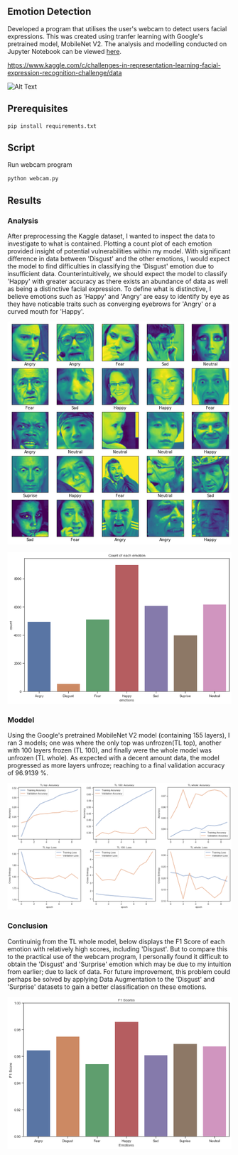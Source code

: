 ## Emotion Detection

Developed a program that utilises the user's webcam to detect users facial expressions. This was created using tranfer learning with Google's pretrained model, MobileNet V2. The analysis and modelling conducted on Jupyter Notebook can be viewed [here].

https://www.kaggle.com/c/challenges-in-representation-learning-facial-expression-recognition-challenge/data

[here]: https://github.com/j-truong/Emotion-Detection/blob/master/emotion_detection.ipynb

![Alt Text](https://github.com/j-truong/Emotion-Detection/blob/master/images/webcam_gif.gif)

## Prerequisites

```
pip install requirements.txt
```

## Script
Run webcam program
```
python webcam.py
```

## Results
### Analysis
After preprocessing the Kaggle dataset, I wanted to inspect the data to investigate to what is contained. Plotting a count plot of each emotion provided insight of potential vulnerabilities within my model. With significant difference in data between 'Disgust' and the other emotions, I would expect the model to find difficulties in classifying the 'Disgust' emotion due to insufficient data. Counterintuitively, we should expect the model to classify 'Happy' with greater accuracy as there exists an abundance of data as well as being a distinctive facial expression. To define what is distinctive, I believe emotions such as 'Happy' and 'Angry' are easy to identify by eye as they have noticable traits such as converging eyebrows for 'Angry' or a curved mouth for 'Happy'. 

![image](https://github.com/j-truong/Emotion-Detection/blob/master/images/faces.png)

![image](https://github.com/j-truong/Emotion-Detection/blob/master/images/emotion_count.png)

### Moddel
Using the Google's pretrained MobileNet V2 model (containing 155 layers), I ran 3 models; one was where the only top was unfrozen(TL top), another with 100 layers frozen (TL 100), and finally were the whole model was unfrozen (TL whole). As expected with a decent amount data, the model progressed as more layers unfroze; reaching to a final validation accuracy of 96.9139 %.

![image](https://github.com/j-truong/Emotion-Detection/blob/master/images/acc_loss.png)

### Conclusion
Continuinig from the TL whole model, below displays the F1 Score of each emotion with relatively high scores, including 'Disgust'. But to compare this to the practical use of the webcam program, I personally found it difficult to obtain the 'Disgust' and 'Surprise' emotion which may be due to my intuition from earlier; due to lack of data. For future improvement, this problem could perhaps be solved by applying Data Augmentation to the 'Disgust' and 'Surprise' datasets to gain a better classification on these emotions. 

![image](https://github.com/j-truong/Emotion-Detection/blob/master/images/f1score.png)
